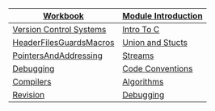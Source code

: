|[Workbook](https://teachingmaterial.github.io/ELEE1147_Exercises/)| [Module Introduction](content/ModuleIntroduction/moduleIntroduction.html)|
|----|---|
|[Version Control Systems](content/VersionControlSystems/versionControlSystem.html)|[Intro To C](content/Intro_To_C/Intro_To_C.html)|
|[HeaderFilesGuardsMacros](content/HeaderFilesGuardsMacros/HeaderFilesGuardsMacros.html)|[Union and Stucts](content/UnionsAndStructs/UnionsAndStructs.html)|
|[PointersAndAddressing](content/PointersAndAddressing/PointersAndAddressing.html)|[Streams](content/Streams/Streams.html)|
|[Debugging](content/Debugging/Debugging.html)|[Code Conventions](content/CodeConventions/CodeConventions.html)|
|[Compilers](content/Compiler/Compiler.html)|[Algorithms](content/Algorithms/Algorithms.html)|
|[Revision]()|[Debugging](content/Debugging/Debugging.html)|
